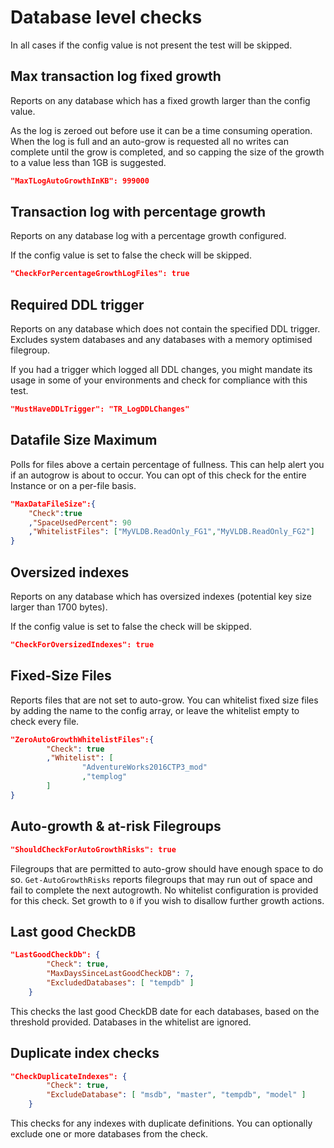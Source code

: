 # Database level checks

In all cases if the config value is not present the test will be skipped.

## Max transaction log fixed growth
Reports on any database which has a fixed growth larger than the config value.

As the log is zeroed out before use it can be a time consuming operation.  When the log is full and an auto-grow is requested all no writes can complete until the grow is completed, and so capping the size of the growth to a value less than 1GB is suggested.

```json
"MaxTLogAutoGrowthInKB": 999000
``` 

## Transaction log with percentage growth
Reports on any database log with a percentage growth configured.

If the config value is set to false the check will be skipped.

```json
"CheckForPercentageGrowthLogFiles": true
```

## Required DDL trigger
Reports on any database which does not contain the specified DDL trigger.  Excludes system databases and any databases with a memory optimised filegroup.

If you had a trigger which logged all DDL changes, you might mandate its usage in some of your environments and check for compliance with this test.

```json
"MustHaveDDLTrigger": "TR_LogDDLChanges"
``` 

## Datafile Size Maximum
Polls for files above a certain percentage of fullness. This can help alert you if an autogrow is about to occur. You can opt of this check for the entire Instance or on a per-file basis. 

```json
"MaxDataFileSize":{
    "Check":true
    ,"SpaceUsedPercent": 90
    ,"WhitelistFiles": ["MyVLDB.ReadOnly_FG1","MyVLDB.ReadOnly_FG2"]
}
```

## Oversized indexes
Reports on any database which has oversized indexes (potential key size larger than 1700 bytes).

If the config value is set to false the check will be skipped.

```json
"CheckForOversizedIndexes": true
```

## Fixed-Size Files  
Reports files that are not set to auto-grow. You can whitelist fixed size files by adding the name to the config array, or leave the whitelist empty to check every file.

```json
"ZeroAutoGrowthWhitelistFiles":{
        "Check": true
        ,"Whitelist": [
                "AdventureWorks2016CTP3_mod"
                ,"templog"
        ]
}
```

## Auto-growth & at-risk Filegroups
```json
"ShouldCheckForAutoGrowthRisks": true
```
Filegroups that are permitted to auto-grow should have enough space to do so. `Get-AutoGrowthRisks` reports filegroups that may run out of space and fail to complete the next autogrowth. No whitelist configuration is provided for this check. Set growth to `0` if you wish to disallow further growth actions.

## Last good CheckDB
```json
"LastGoodCheckDb": {
        "Check": true,
        "MaxDaysSinceLastGoodCheckDB": 7,
        "ExcludedDatabases": [ "tempdb" ]
    }
```
This checks the last good CheckDB date for each databases, based on the threshold provided.  Databases in the whitelist are ignored.

## Duplicate index checks
```json
"CheckDuplicateIndexes": {
        "Check": true,
        "ExcludeDatabase": [ "msdb", "master", "tempdb", "model" ]
    }
```
This checks for any indexes with duplicate definitions.  You can optionally exclude one or more databases from the check.
